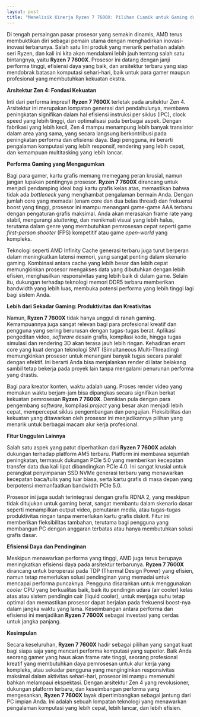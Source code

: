 ```yaml
---
layout: post
title: "Menelisik Kinerja Ryzen 7 7600X: Pilihan Ciamik untuk Gaming dan Produktivitas"
---
```


Di tengah persaingan pasar prosesor yang semakin dinamis, AMD terus membuktikan diri sebagai pemain utama dengan menghadirkan inovasi-inovasi terbarunya. Salah satu lini produk yang menarik perhatian adalah seri Ryzen, dan kali ini kita akan mendalami lebih jauh tentang salah satu bintangnya, yaitu **Ryzen 7 7600X**. Prosesor ini datang dengan janji performa tinggi, efisiensi daya yang baik, dan arsitektur terbaru yang siap mendobrak batasan komputasi sehari-hari, baik untuk para gamer maupun profesional yang membutuhkan kekuatan ekstra.

**Arsitektur Zen 4: Fondasi Kekuatan**

Inti dari performa impresif **Ryzen 7 7600X** terletak pada arsitektur Zen 4. Arsitektur ini merupakan lompatan generasi dari pendahulunya, membawa peningkatan signifikan dalam hal efisiensi instruksi per siklus (IPC), clock speed yang lebih tinggi, dan optimalisasi pada berbagai aspek. Dengan fabrikasi yang lebih kecil, Zen 4 mampu menampung lebih banyak transistor dalam area yang sama, yang secara langsung berkontribusi pada peningkatan performa dan efisiensi daya. Bagi pengguna, ini berarti pengalaman komputasi yang lebih responsif, rendering yang lebih cepat, dan kemampuan multitasking yang lebih lancar.

**Performa Gaming yang Mengagumkan**

Bagi para gamer, kartu grafis memang memegang peran krusial, namun jangan lupakan pentingnya prosesor. **Ryzen 7 7600X** dirancang untuk menjadi pendamping ideal bagi kartu grafis kelas atas, memastikan bahwa tidak ada *bottleneck* yang menghambat pengalaman bermain Anda. Dengan jumlah core yang memadai (enam core dan dua belas thread) dan frekuensi boost yang tinggi, prosesor ini mampu menangani game-game AAA terbaru dengan pengaturan grafis maksimal. Anda akan merasakan frame rate yang stabil, mengurangi *stuttering*, dan menikmati visual yang lebih halus, terutama dalam genre yang membutuhkan pemrosesan cepat seperti game *first-person shooter* (FPS) kompetitif atau game *open-world* yang kompleks.

Teknologi seperti AMD Infinity Cache generasi terbaru juga turut berperan dalam meningkatkan latensi memori, yang sangat penting dalam skenario gaming. Kombinasi antara cache yang lebih besar dan lebih cepat memungkinkan prosesor mengakses data yang dibutuhkan dengan lebih efisien, menghasilkan responsivitas yang lebih baik di dalam game. Selain itu, dukungan terhadap teknologi memori DDR5 terbaru memberikan bandwidth yang lebih luas, membuka potensi performa yang lebih tinggi lagi bagi sistem Anda.

**Lebih dari Sekadar Gaming: Produktivitas dan Kreativitas**

Namun, **Ryzen 7 7600X** tidak hanya unggul di ranah gaming. Kemampuannya juga sangat relevan bagi para profesional kreatif dan pengguna yang sering berurusan dengan tugas-tugas berat. Aplikasi pengeditan video, *software* desain grafis, kompilasi kode, hingga tugas simulasi dan rendering 3D akan terasa jauh lebih ringan. Kehadiran enam core yang kuat dengan teknologi SMT (Simultaneous Multi-Threading) memungkinkan prosesor untuk menangani banyak tugas secara paralel dengan efektif. Ini berarti Anda bisa menjalankan render di latar belakang sambil tetap bekerja pada proyek lain tanpa mengalami penurunan performa yang drastis.

Bagi para kreator konten, waktu adalah uang. Proses render video yang memakan waktu berjam-jam bisa dipangkas secara signifikan berkat kekuatan pemrosesan **Ryzen 7 7600X**. Demikian pula dengan para pengembang *software*, kompilasi *project* yang besar akan menjadi lebih cepat, mempercepat siklus pengembangan dan pengujian. Fleksibilitas dan kekuatan yang ditawarkan oleh prosesor ini menjadikannya pilihan yang menarik untuk berbagai macam alur kerja profesional.

**Fitur Unggulan Lainnya**

Salah satu aspek yang patut diperhatikan dari **Ryzen 7 7600X** adalah dukungan terhadap platform AM5 terbaru. Platform ini membawa sejumlah peningkatan, termasuk dukungan PCIe 5.0 yang memberikan kecepatan transfer data dua kali lipat dibandingkan PCIe 4.0. Ini sangat krusial untuk perangkat penyimpanan SSD NVMe generasi terbaru yang menawarkan kecepatan baca/tulis yang luar biasa, serta kartu grafis di masa depan yang berpotensi memanfaatkan bandwidth PCIe 5.0.

Prosesor ini juga sudah terintegrasi dengan grafis RDNA 2, yang meskipun tidak ditujukan untuk gaming berat, sangat membantu dalam skenario dasar seperti menampilkan output video, pemutaran media, atau tugas-tugas produktivitas ringan tanpa memerlukan kartu grafis diskrit. Fitur ini memberikan fleksibilitas tambahan, terutama bagi pengguna yang membangun PC dengan anggaran terbatas atau hanya membutuhkan solusi grafis dasar.

**Efisiensi Daya dan Pendinginan**

Meskipun menawarkan performa yang tinggi, AMD juga terus berupaya meningkatkan efisiensi daya pada arsitektur terbarunya. **Ryzen 7 7600X** dirancang untuk beroperasi pada TDP (Thermal Design Power) yang efisien, namun tetap memerlukan solusi pendinginan yang memadai untuk mencapai performa puncaknya. Pengguna disarankan untuk menggunakan *cooler* CPU yang berkualitas baik, baik itu pendingin udara (air cooler) kelas atas atau sistem pendingin cair (liquid cooler), untuk menjaga suhu tetap optimal dan memastikan prosesor dapat berjalan pada frekuensi boost-nya dalam jangka waktu yang lama. Keseimbangan antara performa dan efisiensi ini menjadikan **Ryzen 7 7600X** sebagai investasi yang cerdas untuk jangka panjang.

**Kesimpulan**

Secara keseluruhan, **Ryzen 7 7600X** hadir sebagai pilihan yang sangat kuat bagi siapa saja yang mencari performa komputasi yang superior. Baik Anda seorang gamer yang haus akan frame rate tinggi, seorang profesional kreatif yang membutuhkan daya pemrosesan untuk alur kerja yang kompleks, atau sekadar pengguna yang menginginkan responsivitas maksimal dalam aktivitas sehari-hari, prosesor ini mampu memenuhi bahkan melampaui ekspektasi. Dengan arsitektur Zen 4 yang revolusioner, dukungan platform terbaru, dan keseimbangan performa yang mengesankan, **Ryzen 7 7600X** layak dipertimbangkan sebagai jantung dari PC impian Anda. Ini adalah sebuah lompatan teknologi yang menawarkan pengalaman komputasi yang lebih cepat, lebih lancar, dan lebih efisien.
